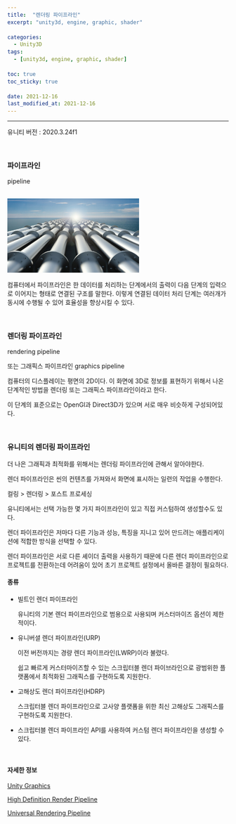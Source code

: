 ```yaml
---
title:  "렌더링 파이프라인"
excerpt: "unity3d, engine, graphic, shader"

categories:
  - Unity3D
tags:
  - [unity3d, engine, graphic, shader]

toc: true
toc_sticky: true
 
date: 2021-12-16
last_modified_at: 2021-12-16
---  
```


***

유니티 버전 : 2020.3.24f1

<br>

### 파이프라인

pipeline

<br>

<img title="pipeline" src="../assets/images/20211216_Posting/pipeline.png" width="300">

<br>

컴퓨터에서 파이프라인은 한 데이터를 처리하는 단계에서의 출력이 다음 단계의 입력으로 이어지는 형태로 연결된 구조를 말한다. 이렇게 연결된 데이터 처리 단계는 여러개가 동시에 수행될 수 있어 효율성을 향상시킬 수 있다.  

<br>

### 렌더링 파이프라인

rendering pipeline

또는 그래픽스 파이프라인 graphics pipeline

컴퓨터의 디스플레이는 평면의 2D이다. 이 화면에 3D로 정보를 표현하기 위해서 나온 단계적인 방법을 렌더링 또는 그래픽스 파이프라인이라고 한다.  

이 단계의 표준으로는 OpenGl과 Direct3D가 있으며 서로 매우 비슷하게 구성되어있다.  

<br>

### 유니티의 렌더링 파이프라인

더 나은 그래픽과 최적화를 위해서는 렌더링 파이프라인에 관해서 알아야한다.

렌더 파이프라인은 씬의 컨텐츠를 가져와서 화면에 표시하는 일련의 작업을 수행한다. 

컬링 > 렌더링 > 포스트 프로세싱

유니티에서는 선택 가능한 몇 가지 파이프라인이 있고 직접 커스텀하여 생성할수도 있다.  

렌더 파이프라인은 저마다 다른 기능과 성능, 특징을 지니고 있어 만드려는 애플리케이션에 적합한 방식을 선택할 수 있다. 

렌더 파이프라인은 서로 다른 셰이더 출력을 사용하기 때문에 다른 렌더 파이프라인으로 프로젝트를 전환하는데 어려움이 있어 초기 프로젝트 설정에서 올바른 결정이 필요하다.  

#### 종류

* 빌트인 렌더 파이프라인

  유니티의 기본 렌더 파이프라인으로 범용으로 사용되며 커스터마이즈 옵션이 제한적이다. 

* 유니버셜 렌더 파이프라인(URP)

  이전 버전까지는 경량 렌더 파이프라인(LWRP)이라 불렸다.

  쉽고 빠르게 커스터마이즈할 수 있는 스크립터블 렌더 파이브라인으로 광범위한 플랫폼에서 최적화된 그래픽스를 구현하도록 지원한다. 

* 고해상도 렌더 파이프라인(HDRP)

  스크립터블 렌더 파이프라인으로 고사양 플랫폼을 위한 최신 고해상도 그래픽스를 구현하도록 지원한다.  

* 스크립터블 렌더 파이프라인 API를 사용하여 커스텀 렌더 파이프라인을 생성할 수 있다.

<br>

#### 자세한 정보

<a href="https://docs.unity3d.com/kr/2020.3/Manual/Graphics.html" title="Unity3D Document">Unity Graphics</a>

<a href="https://docs.unity3d.com/kr/Packages/com.unity.render-pipelines.high-definition@6.5/manual/index.html" title="HDRP">High Definition Render Pipeline</a>

<a href="https://docs.unity3d.com/kr/Packages/com.unity.render-pipelines.universal@8.2/manual/index.html" title="URP">Universal Rendering Pipeline</a>

